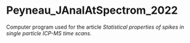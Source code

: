 # Peyneau_JAnalAtSpectrom_2022

Computer program used for the article *Statistical properties of spikes in single particle ICP-MS time scans*.
